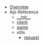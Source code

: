 * [Overview](index.md)
* Api-Reference
    * [\_\_init\_\_](reference/ropython//__init__)
    * [client](reference/ropython/client)
    * [game](reference/ropython/game)
    * utils
        * [request](reference/ropython/utils/request)
